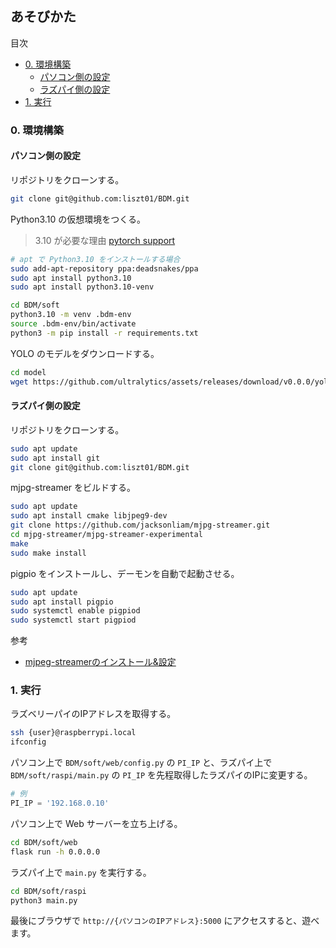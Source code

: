 ## あそびかた

目次

- [0. 環境構築](#0-環境構築)
    - [パソコン側の設定](#パソコン側の設定)
    - [ラズパイ側の設定](#ラズパイ側の設定)
- [1. 実行](#1-実行)

### 0. 環境構築

#### パソコン側の設定

リポジトリをクローンする。

```bash
git clone git@github.com:liszt01/BDM.git
```

Python3.10 の仮想環境をつくる。

> 3.10 が必要な理由
> [pytorch support](https://stackoverflow.com/questions/75417119/how-to-find-what-is-the-latest-version-of-python-that-pytorch)


```bash
# apt で Python3.10 をインストールする場合
sudo add-apt-repository ppa:deadsnakes/ppa
sudo apt install python3.10
sudo apt install python3.10-venv
```

```bash
cd BDM/soft
python3.10 -m venv .bdm-env
source .bdm-env/bin/activate
python3 -m pip install -r requirements.txt
```

YOLO のモデルをダウンロードする。

```bash
cd model
wget https://github.com/ultralytics/assets/releases/download/v0.0.0/yolov8n.pt
```

#### ラズパイ側の設定

リポジトリをクローンする。

```bash
sudo apt update
sudo apt install git
git clone git@github.com:liszt01/BDM.git
```

mjpg-streamer をビルドする。

```bash
sudo apt update
sudo apt install cmake libjpeg9-dev
git clone https://github.com/jacksonliam/mjpg-streamer.git
cd mjpg-streamer/mjpg-streamer-experimental
make
sudo make install
```

pigpio をインストールし、デーモンを自動で起動させる。

```bash
sudo apt update
sudo apt install pigpio
sudo systemctl enable pigpiod
sudo systemctl start pigpiod
```

参考

- [mjpeg-streamerのインストール&設定](https://raspi-katsuyou.com/index.php/2020/06/30/11/10/44/644/)

### 1. 実行

ラズベリーパイのIPアドレスを取得する。

```bash
ssh {user}@raspberrypi.local
ifconfig
```

パソコン上で `BDM/soft/web/config.py` の `PI_IP` と、ラズパイ上で `BDM/soft/raspi/main.py` の `PI_IP` を先程取得したラズパイのIPに変更する。

```python
# 例
PI_IP = '192.168.0.10'
```

パソコン上で Web サーバーを立ち上げる。

```bash
cd BDM/soft/web
flask run -h 0.0.0.0
```

ラズパイ上で `main.py` を実行する。

```bash
cd BDM/soft/raspi
python3 main.py
```

最後にブラウザで `http://{パソコンのIPアドレス}:5000` にアクセスすると、遊べます。
